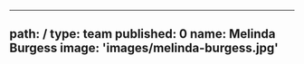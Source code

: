 ---
path: /
type: team
published: 0
name: Melinda Burgess
image: 'images/melinda-burgess.jpg'
-----------------------------------
